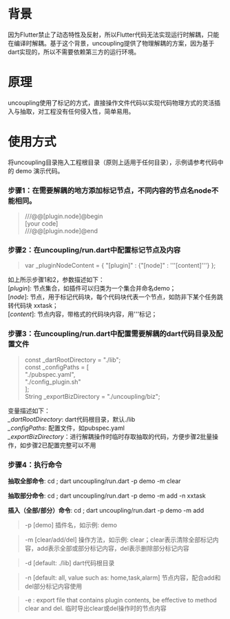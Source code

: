 
# 背景
因为Flutter禁止了动态特性及反射，所以Flutter代码无法实现运行时解耦，只能在编译时解耦。基于这个背景，uncoupling提供了物理解耦的方案，因为基于dart实现的，所以不需要依赖第三方的运行环境。

# 原理
uncoupling使用了标记的方式，直接操作文件代码以实现代码物理方式的灵活插入与抽取，对工程没有任何侵入性，简单易用。

# 使用方式
将uncoupling目录拖入工程根目录（原则上适用于任何目录），示例请参考代码中的 demo 演示代码。

### 步骤1：在需要解耦的地方添加标记节点，不同内容的节点名node不能相同。
> ///@@[plugin.node]@begin  
> [your code]  
> ///@@[plugin.node]@end  

### 步骤2：在uncoupling/run.dart中配置标记节点及内容
> var _pluginNodeContent = {
>   "[plugin]" : {"[node]" : '''[content]'''}
> };
> 
如上所示步骤1和2，参数描述如下：  
[*plugin*]: 节点集合，如插件可以归类为一个集合并命名demo；  
[*node*]: 节点，用于标记代码块，每个代码块代表一个节点，如防非下某个任务跳转代码块 xxtask；  
[*content*]: 节点内容，带格式的代码块内容，用'''标记；    
  
  
### 步骤3：在uncoupling/run.dart中配置需要解耦的dart代码目录及配置文件
> const _dartRootDirectory = "./lib";  
> const _configPaths = [  
>   "./pubspec.yaml",  
>   "./config_plugin.sh"  
> ];  
> String _exportBizDirectory = "./uncoupling/biz";
  
变量描述如下：  
*_dartRootDirectory*: dart代码根目录，默认./lib  
*_configPaths*: 配置文件，如pubspec.yaml  
*_exportBizDirectory*：进行解耦操作时临时存取抽取的代码，方便步骤2批量操作，如步骤2已配置完整可以不用


### 步骤4：执行命令
**抽取全部命令**: cd <root directory>; dart uncoupling/run.dart -p demo -m clear  

**抽取部分命令**: cd <root directory>; dart uncoupling/run.dart -p demo -m add -n xxtask  

**插入（全部/部分）命令**: cd <root directory>; dart uncoupling/run.dart -p demo -m add  


> -p <plugin name>[demo] 插件名，如示例: demo   

> -m <method>[clear/add/del] 操作方法，如示例: clear；clear表示清除全部标记内容，add表示全部或部分标记内容，del表示删除部分标记内容 

> -d <rootDirectory>[default: ./lib] dart代码根目录  

> -n <node>[default: all, value such as: home,task,alarm] 节点内容，配合add和del部分标记内容使用  

> -e <export file>: export file that contains plugin contents, be effective to method clear and del. 临时导出clear或del操作时的节点内容  
